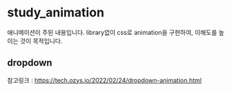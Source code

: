 # study_animation
애니메이션이 주된 내용입니다. library없이 css로 animation을 구현하여, 이해도를 높이는 것이 목적입니다.

## dropdown
참고링크 : https://tech.ozys.io/2022/02/24/dropdown-animation.html
